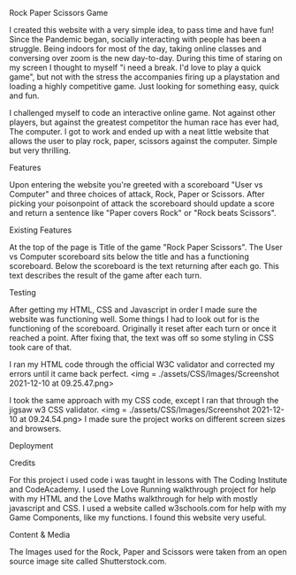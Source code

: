 Rock Paper Scissors Game

I created this website with a very simple idea, to pass time and have fun!
Since the Pandemic began, socially interacting with people has been a struggle.
Being indoors for most of the day, taking online classes and conversing over zoom is the new day-to-day.
During this time of staring on my screen I thought to myself "i need a break. I'd love to play a quick game", but not with 
the stress the accompanies firing up a playstation and loading a highly competitive game. Just looking for something easy, quick and fun.

I challenged myself to code an interactive online game. Not against other players, but against the greatest competitor the human race has ever had, The computer. I got to work and ended up with a neat little website that allows the user to play rock, paper, scissors against the computer. Simple but very thrilling. 


Features

Upon entering the website you're greeted with a scoreboard "User vs Computer" and three choices of attack, Rock, Paper or Scissors. 
After picking your poisonpoint of attack the scoreboard should update a score and return a sentence like "Paper covers Rock" or "Rock beats Scissors".


Existing Features

At the top of the page is Title of the game "Rock Paper Scissors".
The User vs Computer scoreboard sits below the title and has a functioning scoreboard.
Below the scoreboard is the text returning after each go. This text describes the result of the game after each turn.


Testing


After getting my HTML, CSS and Javascript in order I made sure the website was functioning well. Some things I had to look out for is the functioning of the scoreboard. Originally it reset after each turn or once it reached a point. After fixing that, the text was off so some styling in CSS took care of that.

 I ran my HTML code through the official W3C validator and corrected my errors until it came back perfect. 
<img = ./assets/CSS/Images/Screenshot 2021-12-10 at 09.25.47.png>

 I took the same approach with my CSS code, except I ran that through the jigsaw w3 CSS validator.
  <img = ./assets/CSS/Images/Screenshot 2021-12-10 at 09.24.54.png>
  I made sure the project works on different screen sizes and browsers.


  Deployment 


Credits
 
 For this project i used code i was taught in lessons with The Coding Institute and CodeAcademy.
 I used the Love Running walkthrough project for help with my HTML and the Love Maths walkthrough for help with mostly javascript and CSS.
 I used a website called w3schools.com for help with my Game Components, like my functions. I found this website very useful.


 Content & Media
 
The Images used for the Rock, Paper and Scissors were taken from an open source image site called Shutterstock.com.



